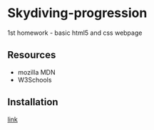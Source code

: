 # Skydiving-progression
1st homework - basic html5 and css webpage

## Resources

* mozilla MDN
* W3Schools

## Installation

[link](https://reinisru.github.io/Skydiving-progression/)
